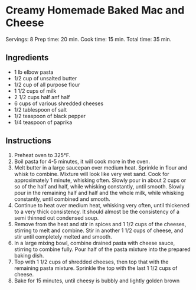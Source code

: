 # Creamy Homemade Baked Mac and Cheese

Servings: 8
Prep time: 20 min.
Cook time: 15 min.
Total time: 35 min.

## Ingredients
- 1 lb elbow pasta
- 1/2 cup of unsalted butter
- 1/2 cup of all purpose flour
- 1 1/2 cups of milk
- 2 1/2 cups half anf half
- 6 cups of various shredded cheeses
- 1/2 tablespoon of salt
- 1/2 teaspoon of black pepper
- 1/4 teaspoon of paprika

## Instructions
1. Preheat oven to 325°F.
2. Boil pasta for 4-5 minutes, it will cook more in the oven.
3. Melt butter in a large saucepan over medium heat. Sprinkle in flour and whisk to combine. Mixture will look like very wet sand. Cook for approximately 1 minute, whisking often. Slowly pour in about 2 cups or so of the half and half, while whisking constantly, until smooth. Slowly pour in the remaining half and half and the whole milk, while whisking constantly, until combined and smooth.
4. Continue to heat over medium heat, whisking very often, until thickened to a very thick consistency. It should almost be the consistency of a semi thinned out condensed soup.
5. Remove from the heat and stir in spices and 1 1/2 cups of the cheeses, stirring to melt and combine. Stir in another 1 1/2 cups of cheese, and stir until completely melted and smooth.
6. In a large mixing bowl, combine drained pasta with cheese sauce, stirring to combine fully. Pour half of the pasta mixture into the prepared baking dish. 
7. Top with 1 1/2 cups of shredded cheeses, then top that with the remaining pasta mixture. Sprinkle the top with the last 1 1/2 cups of cheese.
8. Bake for 15 minutes, until cheesy is bubbly and lightly golden brown
